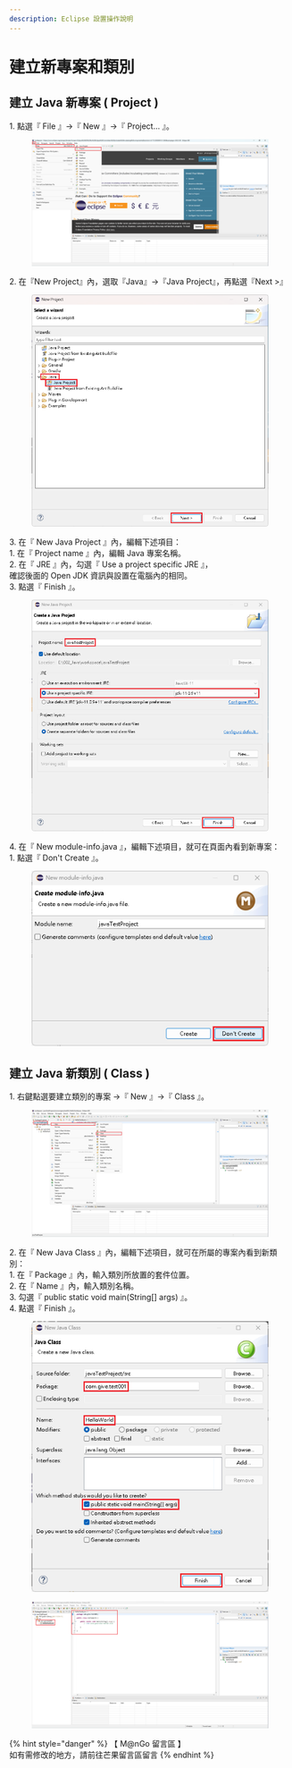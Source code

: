 ```yaml
---
description: Eclipse 設置操作說明
---
```


# 建立新專案和類別

## 建立 Java 新專案 ( Project )

1\. 點選『 File 』->『 New 』->『 Project... 』。

<figure><img src="../../../../../.gitbook/assets/0022.png" alt=""><figcaption></figcaption></figure>

2\. 在『New Project』內，選取『Java』->『Java Project』，再點選『Next >』

<figure><img src="../../../../../.gitbook/assets/0023.png" alt=""><figcaption></figcaption></figure>

3\. 在『 New Java Project 』內，編輯下述項目：\
&#x20;   1\. 在『 Project name 』內，編輯 Java 專案名稱。\
&#x20;   2\. 在『 JRE 』內，勾選『 Use a project specific JRE 』，\
&#x20;       確認後面的 Open JDK 資訊與設置在電腦內的相同。\
&#x20;   3\. 點選『 Finish 』。

<figure><img src="../../../../../.gitbook/assets/0024.png" alt=""><figcaption></figcaption></figure>

4\. 在『 New module-info.java 』，編輯下述項目，就可在頁面內看到新專案：\
&#x20;   1\. 點選『 Don't Create 』。

<figure><img src="../../../../../.gitbook/assets/0025.png" alt=""><figcaption></figcaption></figure>

## 建立 Java 新類別 ( Class )

1\. 右鍵點選要建立類別的專案 ->『 New 』->『 Class 』。

<figure><img src="../../../../../.gitbook/assets/0026.png" alt=""><figcaption></figcaption></figure>

2\. 在『 New Java Class 』內，編輯下述項目，就可在所屬的專案內看到新類別：\
&#x20;   1\. 在『 Package 』內，輸入類別所放置的套件位置。\
&#x20;   2\. 在『 Name 』內，輸入類別名稱。\
&#x20;   3\. 勾選『 public static void main(String\[] args) 』。\
&#x20;   4\. 點選『 Finish 』。

<div>

<figure><img src="../../../../../.gitbook/assets/0027.png" alt=""><figcaption></figcaption></figure>

 

<figure><img src="../../../../../.gitbook/assets/0028.png" alt=""><figcaption></figcaption></figure>

</div>



{% hint style="danger" %}
【 M@nGo 留言區 】\
如有需修改的地方，請前往芒果留言區留言
{% endhint %}
